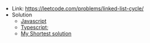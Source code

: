 - Link: https://leetcode.com/problems/linked-list-cycle/
- Solution
  - [Javascript](index.js)
  - [Typescript](index.ts);
  - [My Shortest solution](shortest.js)